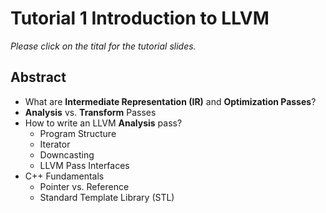 # Tutorial 1 Introduction to LLVM

*Please click on the tital for the tutorial slides.*

## Abstract

- What are **Intermediate Representation (IR)** and **Optimization Passes**?
- **Analysis** vs. **Transform** Passes
- How to write an LLVM **Analysis** pass?
  - Program Structure
  - Iterator
  - Downcasting
  - LLVM Pass Interfaces
- C++ Fundamentals
  - Pointer vs. Reference
  - Standard Template Library (STL)
